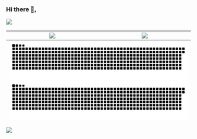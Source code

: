 ### Hi there 👋,
![](https://komarev.com/ghpvc/?username=lyf-is-coding&color=dc143c&style=flat-square&color=70a5fd)

<table>
  <tr>
    <td align="center" style="padding=0;width=50%;">
      <a href="https://github.com/lyf-is-coding">
        <img align="center" style="padding=0;" src="https://github-readme-stats.vercel.app/api?username=lyf-is-coding&show_icons=true&theme=tokyonight&count_private=true&disable_animations=true&hide_rank=true&show_icons=true&custom_title=GitHub%20Stats" />
      </a>
    </td>
    <td align="center" style="padding=0;width=50%;">
      <a href="https://github.com/lyf-is-coding">
        <img align="center" style="padding=0;" src="https://github-readme-stats.vercel.app/api/top-langs/?username=lyf-is-coding&theme=tokyonight" />
      </a>
    </td>
  </tr>
      
  <tfoot>
    <tr>
      <td colspan="2" align="center">
        <a target="_blank" rel="noopener noreferrer" href="https://github.com/lyf-is-coding/lyf-is-coding/blob/output/github-contribution-grid-snake.svg#gh-light-mode-only">
            <img src="https://github.com/lyf-is-coding/lyf-is-coding/raw/output/github-contribution-grid-snake.svg#gh-light-mode-only" alt="GitHub Snake Light" style="max-width: 100%;"/>
        </a>
        <a target="_blank" rel="noopener noreferrer" href="https://github.com/lyf-is-coding/lyf-is-coding/blob/output/github-contribution-grid-snake-dark.svg#gh-dark-mode-only">
            <img src="https://github.com/lyf-is-coding/lyf-is-coding/raw/output/github-contribution-grid-snake-dark.svg#gh-dark-mode-only" alt="GitHub Snake dark" style="max-width: 100%;"/>
        </a>
      </td>
    </tr>
  </tfoot>
</table>

![](https://hit.yhype.me/github/profile?user_id=27182104)
